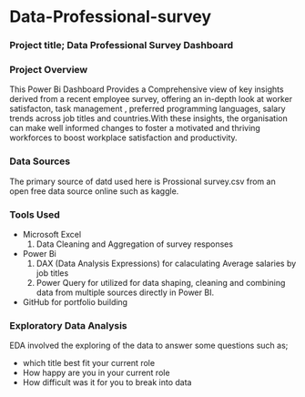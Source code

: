 # Data-Professional-survey

### Project title; Data Professional Survey Dashboard

### Project Overview
This Power Bi Dashboard Provides a Comprehensive view of key insights derived from a recent employee survey, offering an in-depth look at worker satisfacton, task management , preferred programming languages, salary trends across job titles and countries.With these insights, the organisation can make well informed changes to foster a motivated and thriving workforces to boost workplace satisfaction and productivity.

### Data Sources
The primary source of datd used here is Prossional survey.csv from an open free data source online such as kaggle.

### Tools Used
- Microsoft Excel
  1. Data Cleaning and Aggregation of survey responses
- Power Bi
  1. DAX (Data Analysis Expressions) for calaculating Average salaries by job titles
  2. Power Query for utilized for data shaping, cleaning and combining data from multiple sources directly in Power BI.
- GitHub for portfolio building

### Exploratory Data Analysis
EDA involved the exploring of the data to answer some questions such as;
- which title best fit your current role
- How happy are you in your current role
- How difficult was it for you to break into data
